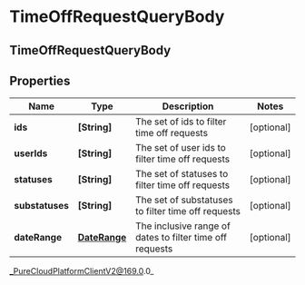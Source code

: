 # TimeOffRequestQueryBody

## TimeOffRequestQueryBody

## Properties

|Name | Type | Description | Notes|
|------------ | ------------- | ------------- | -------------|
| **ids** | **[String]** | The set of ids to filter time off requests | [optional] |
| **userIds** | **[String]** | The set of user ids to filter time off requests | [optional] |
| **statuses** | **[String]** | The set of statuses to filter time off requests | [optional] |
| **substatuses** | **[String]** | The set of substatuses to filter time off requests | [optional] |
| **dateRange** | [**DateRange**](DateRange) | The inclusive range of dates to filter time off requests | [optional] |



_PureCloudPlatformClientV2@169.0.0_

